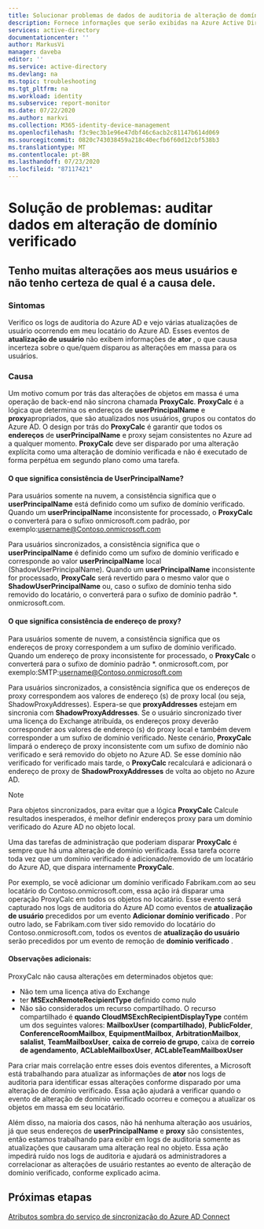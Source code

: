 ```yaml
---
title: Solucionar problemas de dados de auditoria de alteração de domínio verificada | Microsoft Docs
description: Fornece informações que serão exibidas na Azure Active Directory logs de atividades quando você alterar um domínio verificado pelos usuários.
services: active-directory
documentationcenter: ''
author: MarkusVi
manager: daveba
editor: ''
ms.service: active-directory
ms.devlang: na
ms.topic: troubleshooting
ms.tgt_pltfrm: na
ms.workload: identity
ms.subservice: report-monitor
ms.date: 07/22/2020
ms.author: markvi
ms.collection: M365-identity-device-management
ms.openlocfilehash: f3c9ec3b1e96e47dbf46c6acb2c81147b614d069
ms.sourcegitcommit: 0820c743038459a218c40ecfb6f60d12cbf538b3
ms.translationtype: MT
ms.contentlocale: pt-BR
ms.lasthandoff: 07/23/2020
ms.locfileid: "87117421"
---
```

# <a name="troubleshoot-audit-data-on-verified-domain-change"></a>Solução de problemas: auditar dados em alteração de domínio verificado 


## <a name="i-have-a-lot-of-changes-to-my-users-and-i-am-not-sure-what-the-cause-of-it-is"></a>Tenho muitas alterações aos meus usuários e não tenho certeza de qual é a causa dele.

### <a name="symptoms"></a>Sintomas

Verifico os logs de auditoria do Azure AD e vejo várias atualizações de usuário ocorrendo em meu locatário do Azure AD. Esses eventos de **atualização de usuário** não exibem informações de **ator** , o que causa incerteza sobre o que/quem disparou as alterações em massa para os usuários. 

### <a name="cause"></a>Causa

 Um motivo comum por trás das alterações de objetos em massa é uma operação de back-end não síncrona chamada **ProxyCalc**.  **ProxyCalc** é a lógica que determina os endereços de **userPrincipalName** e **proxy**apropriados, que são atualizados nos usuários, grupos ou contatos do Azure AD. O design por trás do **ProxyCalc** é garantir que todos os **endereços** de **userPrincipalName** e proxy sejam consistentes no Azure ad a qualquer momento. **ProxyCalc** deve ser disparado por uma alteração explícita como uma alteração de domínio verificada e não é executado de forma perpétua em segundo plano como uma tarefa. 

  

#### <a name="what-does-userprincipalname-consistency-mean"></a>O que significa consistência de UserPrincipalName? 

Para usuários somente na nuvem, a consistência significa que o **userPrincipalName** está definido como um sufixo de domínio verificado. Quando um **userPrincipalName** inconsistente for processado, o **ProxyCalc** o converterá para o sufixo onmicrosoft.com padrão, por exemplo:username@Contoso.onmicrosoft.com 

Para usuários sincronizados, a consistência significa que o **userPrincipalName** é definido como um sufixo de domínio verificado e corresponde ao valor **userPrincipalName** local (ShadowUserPrincipalName). Quando um **userPrincipalName** inconsistente for processado, **ProxyCalc** será revertido para o mesmo valor que o **ShadowUserPrincipalName** ou, caso o sufixo de domínio tenha sido removido do locatário, o converterá para o sufixo de domínio padrão *. onmicrosoft.com. 

  

#### <a name="what-does-proxy-address-consistency-mean"></a>O que significa consistência de endereço de proxy? 

Para usuários somente de nuvem, a consistência significa que os endereços de proxy correspondem a um sufixo de domínio verificado. Quando um endereço de proxy inconsistente for processado, o **ProxyCalc** o converterá para o sufixo de domínio padrão *. onmicrosoft.com, por exemplo:SMTP:username@Contoso.onmicrosoft.com 

Para usuários sincronizados, a consistência significa que os endereços de proxy correspondem aos valores de endereço (s) de proxy local (ou seja, ShadowProxyAddresses). Espera-se que **proxyAddresses** estejam em sincronia com **ShadowProxyAddresses**. Se o usuário sincronizado tiver uma licença do Exchange atribuída, os endereços proxy deverão corresponder aos valores de endereço (s) do proxy local e também devem corresponder a um sufixo de domínio verificado. Neste cenário, **ProxyCalc** limpará o endereço de proxy inconsistente com um sufixo de domínio não verificado e será removido do objeto no Azure AD. Se esse domínio não verificado for verificado mais tarde, o **ProxyCalc** recalculará e adicionará o endereço de proxy de **ShadowProxyAddresses** de volta ao objeto no Azure AD.  

> [!NOTE]
> Para objetos sincronizados, para evitar que a lógica **ProxyCalc** Calcule resultados inesperados, é melhor definir endereços proxy para um domínio verificado do Azure AD no objeto local.  

  
Uma das tarefas de administração que poderiam disparar **ProxyCalc** é sempre que há uma alteração de domínio verificada. Essa tarefa ocorre toda vez que um domínio verificado é adicionado/removido de um locatário do Azure AD, que dispara internamente **ProxyCalc**.  

Por exemplo, se você adicionar um domínio verificado Fabrikam.com ao seu locatário do Contoso.onmicrosoft.com, essa ação irá disparar uma operação ProxyCalc em todos os objetos no locatário. Esse evento será capturado nos logs de auditoria do Azure AD como eventos de **atualização de usuário** precedidos por um evento **Adicionar domínio verificado** . Por outro lado, se Fabrikam.com tiver sido removido do locatário do Contoso.onmicrosoft.com, todos os eventos de **atualização do usuário** serão precedidos por um evento de remoção de **domínio verificado** .   

#### <a name="additional-notes"></a>Observações adicionais:

ProxyCalc não causa alterações em determinados objetos que: 

- Não tem uma licença ativa do Exchange 
- ter **MSExchRemoteRecipientType** definido como nulo 
- Não são considerados um recurso compartilhado. O recurso compartilhado é **quando CloudMSExchRecipientDisplayType** contém um dos seguintes valores: **MailboxUser (compartilhado)**, **PublicFolder**, **ConferenceRoomMailbox**, **EquipmentMailbox**, **ArbitrationMailbox**, **salalist**, **TeamMailboxUser**, **caixa de correio de grupo**, caixa de **correio de agendamento**, **ACLableMailboxUser**, **ACLableTeamMailboxUser** 
  
 Para criar mais correlação entre esses dois eventos diferentes, a Microsoft está trabalhando para atualizar as informações de **ator** nos logs de auditoria para identificar essas alterações conforme disparado por uma alteração de domínio verificado. Essa ação ajudará a verificar quando o evento de alteração de domínio verificado ocorreu e começou a atualizar os objetos em massa em seu locatário. 

Além disso, na maioria dos casos, não há nenhuma alteração aos usuários, já que seus endereços de **userPrincipalName** e **proxy** são consistentes, então estamos trabalhando para exibir em logs de auditoria somente as atualizações que causaram uma alteração real no objeto. Essa ação impedirá ruído nos logs de auditoria e ajudará os administradores a correlacionar as alterações de usuário restantes ao evento de alteração de domínio verificado, conforme explicado acima. 

## <a name="next-steps"></a>Próximas etapas

[Atributos sombra do serviço de sincronização do Azure AD Connect](../hybrid/how-to-connect-syncservice-shadow-attributes.md)
